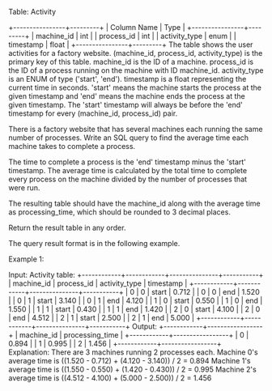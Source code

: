 Table: Activity

+----------------+---------+
| Column Name    | Type    |
+----------------+---------+
| machine_id     | int     |
| process_id     | int     |
| activity_type  | enum    |
| timestamp      | float   |
+----------------+---------+
The table shows the user activities for a factory website.
(machine_id, process_id, activity_type) is the primary key of this table.
machine_id is the ID of a machine.
process_id is the ID of a process running on the machine with ID machine_id.
activity_type is an ENUM of type ('start', 'end').
timestamp is a float representing the current time in seconds.
'start' means the machine starts the process at the given timestamp and 'end' means the machine ends the process at the given timestamp.
The 'start' timestamp will always be before the 'end' timestamp for every (machine_id, process_id) pair.
 

There is a factory website that has several machines each running the same number of processes. Write an SQL query to find the average time each machine takes to complete a process.

The time to complete a process is the 'end' timestamp minus the 'start' timestamp. The average time is calculated by the total time to complete every process on the machine divided by the number of processes that were run.

The resulting table should have the machine_id along with the average time as processing_time, which should be rounded to 3 decimal places.

Return the result table in any order.

The query result format is in the following example.

 

Example 1:

Input: 
Activity table:
+------------+------------+---------------+-----------+
| machine_id | process_id | activity_type | timestamp |
+------------+------------+---------------+-----------+
| 0          | 0          | start         | 0.712     |
| 0          | 0          | end           | 1.520     |
| 0          | 1          | start         | 3.140     |
| 0          | 1          | end           | 4.120     |
| 1          | 0          | start         | 0.550     |
| 1          | 0          | end           | 1.550     |
| 1          | 1          | start         | 0.430     |
| 1          | 1          | end           | 1.420     |
| 2          | 0          | start         | 4.100     |
| 2          | 0          | end           | 4.512     |
| 2          | 1          | start         | 2.500     |
| 2          | 1          | end           | 5.000     |
+------------+------------+---------------+-----------+
Output: 
+------------+-----------------+
| machine_id | processing_time |
+------------+-----------------+
| 0          | 0.894           |
| 1          | 0.995           |
| 2          | 1.456           |
+------------+-----------------+
Explanation: 
There are 3 machines running 2 processes each.
Machine 0's average time is ((1.520 - 0.712) + (4.120 - 3.140)) / 2 = 0.894
Machine 1's average time is ((1.550 - 0.550) + (1.420 - 0.430)) / 2 = 0.995
Machine 2's average time is ((4.512 - 4.100) + (5.000 - 2.500)) / 2 = 1.456